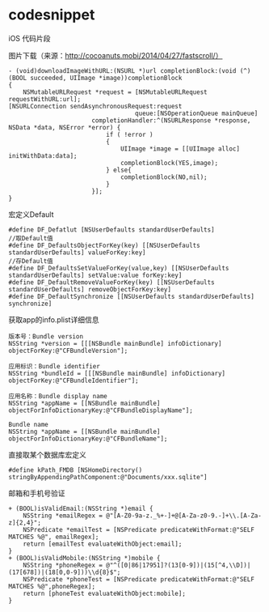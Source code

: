 # codesnippet
iOS 代码片段

图片下载（来源：http://cocoanuts.mobi/2014/04/27/fastscroll/）

    - (void)downloadImageWithURL:(NSURL *)url completionBlock:(void (^)(BOOL succeeded, UIImage *image))completionBlock
    {
        NSMutableURLRequest *request = [NSMutableURLRequest requestWithURL:url];
    [NSURLConnection sendAsynchronousRequest:request
                                       queue:[NSOperationQueue mainQueue]
                           completionHandler:^(NSURLResponse *response, NSData *data, NSError *error) {
                               if ( !error )
                               {
                                   UIImage *image = [[UIImage alloc] initWithData:data];
                                   completionBlock(YES,image);
                               } else{
                                   completionBlock(NO,nil);
                               }
                           }];
    }


宏定义Default

    #define DF_Defatlut [NSUserDefaults standardUserDefaults]
    //取Default值
    #define DF_DefaultsObjectForKey(key) [[NSUserDefaults standardUserDefaults] valueForKey:key]
    //存Default值 
    #define DF_DefaultsSetValueForKey(value,key) [[NSUserDefaults standardUserDefaults] setValue:value forKey:key]
    #define DF_DefaultRemoveValueForKey(key) [[NSUserDefaults standardUserDefaults] removeObjectForKey:key]
    #define DF_DefaultSynchronize [[NSUserDefaults standardUserDefaults] synchronize]


获取app的info.plist详细信息

    版本号：Bundle version
    NSString *version = [[[NSBundle mainBundle] infoDictionary] objectForKey:@"CFBundleVersion"];

    应用标识：Bundle identifier
    NSString *bundleId = [[[NSBundle mainBundle] infoDictionary] objectForKey:@"CFBundleIdentifier"];

    应用名称：Bundle display name
    NSString *appName = [[NSBundle mainBundle] objectForInfoDictionaryKey:@"CFBundleDisplayName"];

    Bundle name
    NSString *appName = [[NSBundle mainBundle] objectForInfoDictionaryKey:@"CFBundleName"];

直接取某个数据库宏定义

    #define kPath_FMDB [NSHomeDirectory() stringByAppendingPathComponent:@"Documents/xxx.sqlite"]

邮箱和手机号验证

    + (BOOL)isValidEmail:(NSString *)email {
        NSString *emailRegex = @"[A-Z0-9a-z._%+-]+@[A-Za-z0-9.-]+\\.[A-Za-z]{2,4}";
        NSPredicate *emailTest = [NSPredicate predicateWithFormat:@"SELF MATCHES %@", emailRegex];
        return [emailTest evaluateWithObject:email];
    }
    + (BOOL)isValidMobile:(NSString *)mobile {
        NSString *phoneRegex = @"^([0|86|17951]?(13[0-9])|(15[^4,\\D])|(17[678])|(18[0,0-9]))\\d{8}$";
        NSPredicate *phoneTest = [NSPredicate predicateWithFormat:@"SELF MATCHES %@",phoneRegex];
        return [phoneTest evaluateWithObject:mobile];
    }
